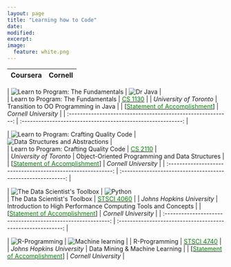 ```yaml
---
layout: page
title: "Learning how to Code"
date: 
modified:
excerpt:
image:
  feature: white.png
---
```


| **Coursera** | **Cornell** |   
| :----------------------------------------------------------: | :----------------------------------------------------------: |  

| ![Learn to Program: The Fundamentals](http://jadeproulx.com/images/learning-code-fundamentals.png) | ![Dr Java](http://jadeproulx.com/images/drjava.png) |    
| Learn to Program: The Fundamentals | [<span style="color:green">CS 1130</span>](http://www.cs.cornell.edu/courses/cs1130/2013sp/about/overview.php) |
| *University of Toronto* | Transition to OO Programming in Java | 
| [[<span style="color:green">Statement of Accomplishment</span>](https://dl.dropboxusercontent.com/u/51364198/Certificate_Learn-to-Program-the-Fundamentals.pdf)] | *Cornell University* |
| :----------------------------------------------------------: | :----------------------------------------------------------: |  

| ![Learn to Program: Crafting Quality Code](http://jadeproulx.com/images/learning-craft-code.png) | ![Data Structures and Abstractions](http://jadeproulx.com/images/java.jpg) |  
| Learn to Program: Crafting Quality Code | [<span style="color:green">CS 2110</span>](http://www.cs.cornell.edu/courses/cs2110/2013sp/courseinfo.html#about) |  
| *University of Toronto* |  Object-Oriented Programming and Data Structures |
| [[<span style="color:green">Statement of Accomplishment</span>](https://dl.dropboxusercontent.com/u/51364198/Certificate_Crafting-Quality-Code.pdf)] | *Cornell University* |
| :----------------------------------------------------------: | :----------------------------------------------------------: |  

| ![The Data Scientist's Toolbox](http://jadeproulx.com/images/data-scientist-toolbox.jpg) | ![Python](http://jadeproulx.com/images/python.png)  
| The Data Scientist's Toolbox |  [<span style="color:green">STSCI 4060</span>](http://courses.cornell.edu/preview_course_nopop.php?catoid=12&coid=124111) |
| *Johns Hopkins University* | Introduction to High Performance Computing Tools and Concepts |
| [[<span style="color:green">Statement of Accomplishment</span>](https://dl.dropboxusercontent.com/u/51364198/Certificate_Data-scientist-toolbox.pdf)] | *Cornell University* | 
| :----------------------------------------------------------: | :----------------------------------------------------------: |  

| ![R-Programming](http://jadeproulx.com/images/r-programming.jpg) | ![Machine learning](http://jadeproulx.com/images/machine_learning.jpg) | 
| R-Programming  | [<span style="color:green">STSCI 4740</span>](http://courses.cornell.edu/preview_course_nopop.php?catoid=12&coid=97660) |
| *Johns Hopkins University*  | Data Mining & Machine Learning |
| [[<span style="color:green">Statement of Accomplishment</span>](https://dl.dropboxusercontent.com/u/51364198/Certificate-R-programming.pdf)] | *Cornell University* |  




